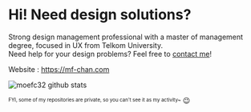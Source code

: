 # Hi! Need design solutions?

Strong design management professional with a master of management degree, focused in UX from Telkom University.\
Need help for your design problems? Feel free to [contact me](mailto:hai@mf-chan.com)!

Website : https://mf-chan.com

![moefc32 github stats](https://github-readme-stats.vercel.app/api?username=moefc32&show_icons=true&theme=blueberry&count_private=true)

<sup><sub>FYI, some of my repositories are private, so you can't see it as my activity~</sub></sup> 😉
